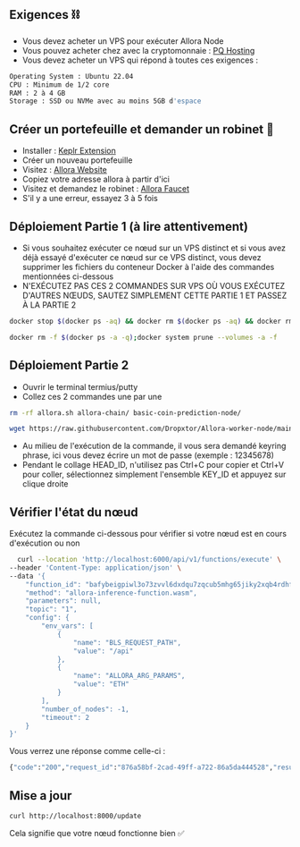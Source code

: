 
## Exigences ⛓️


- Vous devez acheter un VPS pour exécuter Allora Node
- Vous pouvez acheter chez avec la cryptomonnaie : [PQ Hosting](https://pq.hosting/en/vps)
- Vous devez acheter un VPS qui répond à toutes ces exigences : 
```bash
Operating System : Ubuntu 22.04
CPU : Minimum de 1/2 core
RAM : 2 à 4 GB
Storage : SSD ou NVMe avec au moins 5GB d'espace
```
## Créer un portefeuille et demander un robinet 🚰

- Installer : [Keplr Extension](https://chrome.google.com/webstore/detail/dmkamcknogkgcdfhhbddcghachkejeap)
- Créer un nouveau portefeuille
- Visitez : [Allora Website](https://app.allora.network/points/overview)
- Copiez votre adresse allora à partir d'ici
- Visitez et demandez le robinet : [Allora Faucet](https://faucet.edgenet.allora.network/)
- S'il y a une erreur, essayez 3 à 5 fois 


## Déploiement Partie 1 (à lire attentivement)

- Si vous souhaitez exécuter ce nœud sur un VPS distinct et si vous avez déjà essayé d'exécuter ce nœud sur ce VPS distinct, vous devez supprimer les fichiers du conteneur Docker à l'aide des commandes mentionnées ci-dessous
- N'EXÉCUTEZ PAS CES 2 COMMANDES SUR VPS OÙ VOUS EXÉCUTEZ D'AUTRES NŒUDS, SAUTEZ SIMPLEMENT CETTE PARTIE 1 ET PASSEZ À LA PARTIE 2

```bash
docker stop $(docker ps -aq) && docker rm $(docker ps -aq) && docker rmi -f $(docker images -aq)
```

```bash
docker rm -f $(docker ps -a -q);docker system prune --volumes -a -f
```

## Déploiement Partie 2

- Ouvrir le terminal termius/putty
- Collez ces 2 commandes une par une
```bash
rm -rf allora.sh allora-chain/ basic-coin-prediction-node/
```
```bash
wget https://raw.githubusercontent.com/Dropxtor/Allora-worker-node/main/allora.sh && chmod +x allora.sh && ./allora.sh
```
- Au milieu de l'exécution de la commande, il vous sera demandé keyring phrase, ici vous devez écrire un mot de passe (exemple : 12345678)
- Pendant le collage HEAD_ID, n'utilisez pas Ctrl+C pour copier et Ctrl+V pour coller, sélectionnez simplement l'ensemble KEY_ID et appuyez sur clique droite


## Vérifier l'état du nœud 

Exécutez la commande ci-dessous pour vérifier si votre nœud est en cours d'exécution ou non

```bash
  curl --location 'http://localhost:6000/api/v1/functions/execute' \
--header 'Content-Type: application/json' \
--data '{
    "function_id": "bafybeigpiwl3o73zvvl6dxdqu7zqcub5mhg65jiky2xqb4rdhfmikswzqm",
    "method": "allora-inference-function.wasm",
    "parameters": null,
    "topic": "1",
    "config": {
        "env_vars": [
            {
                "name": "BLS_REQUEST_PATH",
                "value": "/api"
            },
            {
                "name": "ALLORA_ARG_PARAMS",
                "value": "ETH"
            }
        ],
        "number_of_nodes": -1,
        "timeout": 2
    }
}'
```

Vous verrez une réponse comme celle-ci :

```bash
{"code":"200","request_id":"876a58bf-2cad-49ff-a722-86a5da444528","results":[{"result":{"stdout":"{\"infererValue\": \"2908.09263675852\"}\n\n","stderr":"","exit_code":0},"peers":["12D3KooWM99J9Qc9QhsBXiezdJKr9Y6MJN3LDL8XfcBDbCn1qtAp"],"frequency":100}],"cluster":{"peers":["12D3KooWM99J9Qc9QhsBXiezdJKr9Y6MJN3LDL8XfcBDbCn1qtAp"]}}
```
## Mise a jour

```bash
curl http://localhost:8000/update
```
Cela signifie que votre nœud fonctionne bien ✅
